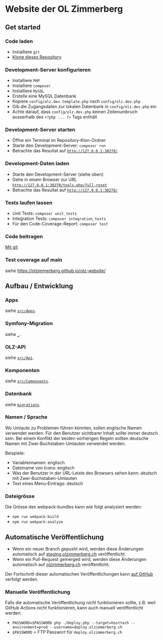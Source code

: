 # Website der OL Zimmerberg

## Get started

### Code laden

- Installiere `git`
- [Klone dieses Repository](https://docs.github.com/en/repositories/creating-and-managing-repositories/cloning-a-repository)

### Development-Server konfigurieren

- Installiere `PHP`
- Installiere `composer`
- Installiere `MySQL`
- Erstelle eine MySQL Datenbank
- Kopiere `config/olz.dev.template.php` nach `config/olz.dev.php`
- Gib die Zugangsdaten zur lokalen Datenbank in `config/olz.dev.php` ein
- Achte darauf, dass `config/olz.dev.php` keinen Zeilenumbruch ausserhalb des `<?php ... ?>` Tags enthält

### Development-Server starten

- Öffne ein Terminal im Repository-Klon-Ordner
- Starte den Development-Server: `composer run`
- Betrachte das Resultat auf [`http://127.0.0.1:30270/`](http://127.0.0.1:30270/)

### Development-Daten laden

- Starte den Development-Server (siehe oben)
- Gehe in einem Browser zur URL [`http://127.0.0.1:30270/tools.php/full-reset`](http://127.0.0.1:30270/tools.php/full-reset)
- Betrachte das Resultat auf [`http://127.0.0.1:30270/`](http://127.0.0.1:30270/)

### Tests laufen lassen

- Unit Tests: `composer unit_tests`
- Integration Tests: `composer integration_tests`
- Für den Code-Coverage-Report: `composer test`

### Code beitragen

[Mit git](https://git-scm.com/book/en/v2)

### Test coverage auf main

siehe https://olzimmerberg.github.io/olz-website/

## Aufbau / Entwicklung

### Apps

siehe [`src/Apps`](./src/Apps/).

### Symfony-Migration

siehe [`_`](./_/).

### OLZ-API

siehe [`src/Api`](./src/Api/).

### Komponenten

siehe [`src/Components`](./src/Components/).

### Datenbank

siehe [`migrations`](./migrations/).

### Namen / Sprache

Wo Umlaute zu Problemen führen könnten, sollen englische Namen verwendet werden.
Für den Benutzer sichtbarer Inhalt sollte immer deutsch sein.
Bei einem Konflikt der beiden vorherigen Regeln sollten deutsche Namen mit Zwei-Buchstaben-Umlauten verwendet werden.

Beispiele:
- Variablennamen: englisch
- Dateiname von Icons: englisch
- Was der Benutzer in der URL-Leiste des Browsers sehen kann: deutsch mit Zwei-Buchstaben-Umlauten
- Text eines Menu-Eintrags: deutsch

### Dateigrösse

Die Grösse des webpack-bundles kann wie folgt analysiert werden:

- `npm run webpack-build`
- `npm run webpack-analyze`

## Automatische Veröffentlichung

- Wenn ein neuer Branch gepusht wird, werden diese Änderungen automatisch auf [staging.olzimmerberg.ch](https://staging.olzimmerberg.ch) veröffentlicht.
- Wenn ein Pull-Request gemerged wird, werden diese Änderungen automatisch auf [olzimmerberg.ch](https://olzimmerberg.ch) veröffentlicht.

Der Fortschritt dieser automatischen Veröffentlichungen kann [auf GitHub](https://github.com/olzimmerberg/olz-website/actions) verfolgt werden.

### Manuelle Veröffentlichung

Falls die automatische Veröffentlichung *nicht* funktionieren sollte, z.B. weil GitHub Actions nicht funktionieren, kann auch manuell veröffentlicht werden:

- `PASSWORD=$PASSWORD php ./Deploy.php --target=hosttech --environment=prod --username=deploy.olzimmerberg.ch`
- `$PASSWORD` = FTP Passwort für `deploy.olzimmerberg.ch`
